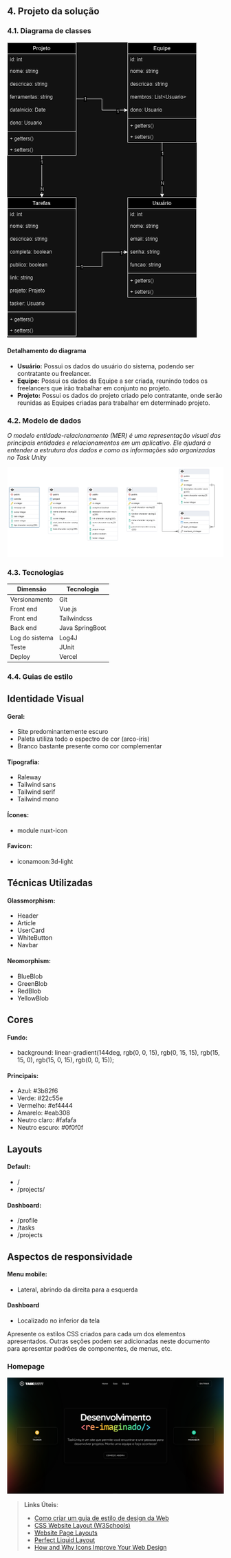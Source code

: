 ## 4. Projeto da solução

### 4.1. Diagrama de classes

![Diagrama de classes](../images/Diagrama%20de%20classes/taskunity_der.drawio.png "Diagrama de classes")

#### Detalhamento do diagrama

* **Usuário:**
    Possui os dados do usuário do sistema, podendo ser contratante ou freelancer.
* **Equipe:**
    Possui os dados da Equipe a ser criada, reunindo todos os freelancers que irão trabalhar em conjunto no projeto.
* **Projeto:**
    Possui os dados do projeto criado pelo contratante, onde serão reunidas as Equipes criadas para trabalhar em determinado projeto.

### 4.2. Modelo de dados

_O modelo entidade-relacionamento (MER) é uma representação visual das principais entidades e relacionamentos em um aplicativo.
Ele ajudará a entender a estrutura dos dados e como as informações são organizadas no Task Unity_ 

![Diagrama de Entidade Relacionamento](/docs/images/Diagrama%20de%20classes/taskunity_mer.png 'Diagrama de Entidade Relacionamento')

### 4.3. Tecnologias

| **Dimensão**   | **Tecnologia**  |
| ---            | ---             |
| Versionamento  | Git             |
| Front end      | Vue.js          |
| Front end      | Tailwindcss     |
| Back end       | Java SpringBoot |
| Log do sistema | Log4J           |
| Teste          | JUnit           |
| Deploy         | Vercel          |


### 4.4. Guias de estilo

## Identidade Visual

#### **Geral:**

- Site predominantemente escuro
- Paleta utiliza todo o espectro de cor (arco-íris)
- Branco bastante presente como cor complementar

#### **Tipografia:**
  
- Raleway
- Tailwind sans
- Tailwind serif
- Tailwind mono

#### **Ícones:**

 - module nuxt-icon

#### **Favicon:**

- iconamoon:3d-light

## Técnicas Utilizadas

#### **Glassmorphism:**

- Header
- Article
- UserCard
- WhiteButton
- Navbar

#### **Neomorphism:**
- BlueBlob
- GreenBlob
- RedBlob
- YellowBlob

## Cores

#### **Fundo:**

 - background: linear-gradient(144deg, rgb(0, 0, 15), rgb(0, 15, 15),  rgb(15, 15, 0),  rgb(15, 0, 15), rgb(0, 0, 15));

#### **Principais:**

- Azul: #3b82f6
- Verde: #22c55e
- Vermelho: #ef4444
- Amarelo: #eab308
- Neutro claro: #fafafa
- Neutro escuro: #0f0f0f

## Layouts

#### **Default:**

- /
- /projects/<parametro>

#### **Dashboard:**

- /profile
- /tasks
- /projects

## Aspectos de responsividade

#### **Menu mobile:**
- Lateral, abrindo da direita para a esquerda

#### **Dashboard**
- Localizado no inferior da tela

Apresente os estilos CSS criados para cada um dos elementos apresentados.
Outras seções podem ser adicionadas neste documento para apresentar padrões de componentes, de menus, etc.

### **Homepage**

![Homepage](../images/Telas/telaHome.PNG)

> **Links Úteis**:
>
> - [Como criar um guia de estilo de design da Web](https://edrodrigues.com.br/blog/como-criar-um-guia-de-estilo-de-design-da-web/#)
> - [CSS Website Layout (W3Schools)](https://www.w3schools.com/css/css_website_layout.asp)
> - [Website Page Layouts](http://www.cellbiol.com/bioinformatics_web_development/chapter-3-your-first-web-page-learning-html-and-css/website-page-layouts/)
> - [Perfect Liquid Layout](https://matthewjamestaylor.com/perfect-liquid-layouts)
> - [How and Why Icons Improve Your Web Design](https://usabilla.com/blog/how-and-why-icons-improve-you-web-design/)
